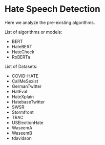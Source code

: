 # Hate Speech Detection

Here we analyze the pre-existing algorithms.

List of algorithms or models:
- BERT
- HateBERT
- HateCheck
- RoBERTa

List of Datasets:
- COVID-HATE
- CallMeSexist
- GermanTwitter
- HatEval
- HateXplain
- HatebaseTwitter
- SWSR
- Stormfront
- TRAC
- USElectionHate
- WaseemA
- WaseemB
- tdavidson
